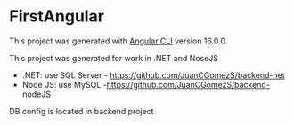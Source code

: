# FirstAngular

This project was generated with [Angular CLI](https://github.com/angular/angular-cli) version 16.0.0.

This project was generated for work in .NET and NoseJS
 - .NET: use SQL Server - https://github.com/JuanCGomezS/backend-net
 - Node JS: use MySQL -https://github.com/JuanCGomezS/backend-nodeJS


DB config is located in backend project